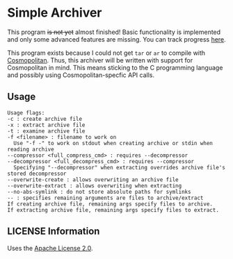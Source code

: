 # Simple Archiver

This program ~~is not yet~~ almost finished! Basic functionality is implemented
and only some advanced features are missing. You can track progress
[here](https://git.seodisparate.com/stephenseo/SimpleArchiver/projects/3).

This program exists because I could not get `tar` or `ar` to compile with
[Cosmopolitan](https://justine.lol/cosmopolitan/index.html). Thus, this
archiver will be written with support for Cosmopolitan in mind. This means
sticking to the C programming language and possibly using Cosmopolitan-specfic
API calls.

## Usage

    Usage flags:
    -c : create archive file
    -x : extract archive file
    -t : examine archive file
    -f <filename> : filename to work on
      Use "-f -" to work on stdout when creating archive or stdin when reading archive
    --compressor <full_compress_cmd> : requires --decompressor
    --decompressor <full_decompress_cmd> : requires --compressor
      Specifying "--decompressor" when extracting overrides archive file's stored decompressor
    --overwrite-create : allows overwriting an archive file
    --overwrite-extract : allows overwriting when extracting
    --no-abs-symlink : do not store absolute paths for symlinks
    -- : specifies remaining arguments are files to archive/extract
    If creating archive file, remaining args specify files to archive.
    If extracting archive file, remaining args specify files to extract.

## LICENSE Information

Uses the [Apache License 2.0](https://choosealicense.com/licenses/apache-2.0).
